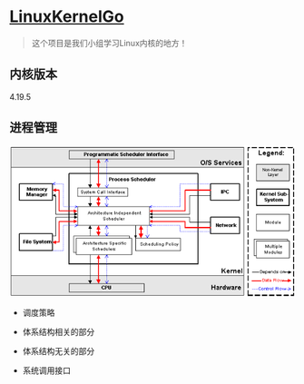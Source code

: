 # [LinuxKernelGo](https://github.com/yuncheng27/LinuxKernelGo)

> 这个项目是我们小组学习Linux内核的地方！

## 内核版本
4.19.5

## 进程管理

![Image discription](pic/ps.gif)

- 调度策略

- 体系结构相关的部分

- 体系结构无关的部分

- 系统调用接口
